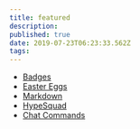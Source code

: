 ```yaml
---
title: featured
description: 
published: true
date: 2019-07-23T06:23:33.562Z
tags: 
---
```


* [Badges](/badges) <!--badges;badge-->
* [Easter Eggs](/easter-eggs) <!--easter;eastereggs;konami;easteregg;easter egg-->
* [Markdown](/markdown)<!--markdown-->
* [HypeSquad](/hypesquad) <!--hypesquad;hype squad-->
* [Chat Commands](/chat-commands)<!--chat commands;chat command;chat comms;commands;command;comms-->